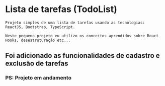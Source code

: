 # Lista de tarefas (TodoList)

```
Projeto simples de uma lista de tarefas usando as tecnologias: ReactJS, Bootstrap, TypeScript.

Neste pequeno projeto eu utilizo os conceitos aprendidos sobre React Hooks, desestruturação etc...

```

## Foi adicionado as funcionalidades de cadastro e exclusão de tarefas

### PS: Projeto em andamento
